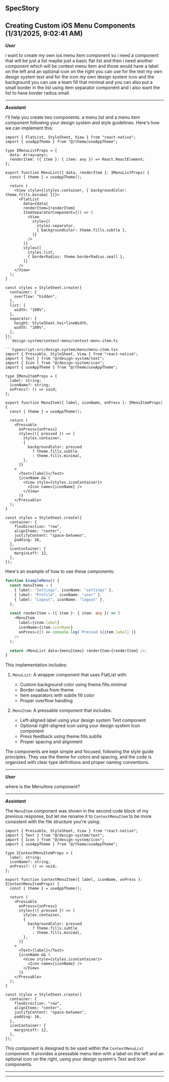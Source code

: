 ## SpecStory

## Creating Custom iOS Menu Components (1/31/2025, 9:02:41 AM)

_**User**_

i want to create my own ios menu item component so i need a component that will be just a list maybe just a basic flat list and then i need another component which will be context menu item and those would have a label on the left and an optional icon on the right you can use for the text my own design system text and for the icon my own design system icon and the background you can use a team fill that minimal and you can also put a small border in the list using item separator component and i also want the list to have border radius small. 

---

_**Assistant**_

I'll help you create two components: a menu list and a menu item component following your design system and style guidelines. Here's how we can implement this:

```typescript:src/design-system/menu/menu-list.tsx
import { FlatList, StyleSheet, View } from "react-native";
import { useAppTheme } from "@/theme/useAppTheme";

type IMenuListProps = {
  data: Array<any>;
  renderItem: ({ item }: { item: any }) => React.ReactElement;
};

export function MenuList({ data, renderItem }: IMenuListProps) {
  const { theme } = useAppTheme();

  return (
    <View style={[styles.container, { backgroundColor: theme.fills.minimal }]}>
      <FlatList
        data={data}
        renderItem={renderItem}
        ItemSeparatorComponent={() => (
          <View
            style={[
              styles.separator,
              { backgroundColor: theme.fills.subtle },
            ]}
          />
        )}
        style={[
          styles.list,
          { borderRadius: theme.borderRadius.small },
        ]}
      />
    </View>
  );
}

const styles = StyleSheet.create({
  container: {
    overflow: "hidden",
  },
  list: {
    width: "100%",
  },
  separator: {
    height: StyleSheet.hairlineWidth,
    width: "100%",
  },
});
```design-system/context-menu/context-menu-item.ts

```typescript:src/design-system/menu/menu-item.tsx
import { Pressable, StyleSheet, View } from "react-native";
import { Text } from "@/design-system/text";
import { Icon } from "@/design-system/icon";
import { useAppTheme } from "@/theme/useAppTheme";

type IMenuItemProps = {
  label: string;
  iconName?: string;
  onPress?: () => void;
};

export function MenuItem({ label, iconName, onPress }: IMenuItemProps) {
  const { theme } = useAppTheme();

  return (
    <Pressable
      onPress={onPress}
      style={({ pressed }) => [
        styles.container,
        {
          backgroundColor: pressed
            ? theme.fills.subtle
            : theme.fills.minimal,
        },
      ]}
    >
      <Text>{label}</Text>
      {iconName && (
        <View style={styles.iconContainer}>
          <Icon name={iconName} />
        </View>
      )}
    </Pressable>
  );
}

const styles = StyleSheet.create({
  container: {
    flexDirection: "row",
    alignItems: "center",
    justifyContent: "space-between",
    padding: 16,
  },
  iconContainer: {
    marginLeft: 12,
  },
});
```

Here's an example of how to use these components:

```typescript
function ExampleMenu() {
  const menuItems = [
    { label: "Settings", iconName: "settings" },
    { label: "Profile", iconName: "user" },
    { label: "Logout", iconName: "logout" },
  ];

  const renderItem = ({ item }: { item: any }) => (
    <MenuItem
      label={item.label}
      iconName={item.iconName}
      onPress={() => console.log(`Pressed ${item.label}`)}
    />
  );

  return <MenuList data={menuItems} renderItem={renderItem} />;
}
```

This implementation includes:

1. `MenuList`: A wrapper component that uses FlatList with:
   - Custom background color using theme.fills.minimal
   - Border radius from theme
   - Item separators with subtle fill color
   - Proper overflow handling

2. `MenuItem`: A pressable component that includes:
   - Left-aligned label using your design system Text component
   - Optional right-aligned icon using your design system Icon component
   - Press feedback using theme.fills.subtle
   - Proper spacing and alignment

The components are kept simple and focused, following the style guide principles. They use the theme for colors and spacing, and the code is organized with clear type definitions and proper naming conventions.

---

_**User**_

where is the MenuItme component?

---

_**Assistant**_

The `MenuItem` component was shown in the second code block of my previous response, but let me rename it to `ContextMenuItem` to be more consistent with the file structure you're using:

```typescript:src/design-system/context-menu/context-menu-item.tsx
import { Pressable, StyleSheet, View } from "react-native";
import { Text } from "@/design-system/text";
import { Icon } from "@/design-system/icon";
import { useAppTheme } from "@/theme/useAppTheme";

type IContextMenuItemProps = {
  label: string;
  iconName?: string;
  onPress?: () => void;
};

export function ContextMenuItem({ label, iconName, onPress }: IContextMenuItemProps) {
  const { theme } = useAppTheme();

  return (
    <Pressable
      onPress={onPress}
      style={({ pressed }) => [
        styles.container,
        {
          backgroundColor: pressed
            ? theme.fills.subtle
            : theme.fills.minimal,
        },
      ]}
    >
      <Text>{label}</Text>
      {iconName && (
        <View style={styles.iconContainer}>
          <Icon name={iconName} />
        </View>
      )}
    </Pressable>
  );
}

const styles = StyleSheet.create({
  container: {
    flexDirection: "row",
    alignItems: "center",
    justifyContent: "space-between",
    padding: 16,
  },
  iconContainer: {
    marginLeft: 12,
  },
});
```

This component is designed to be used within the `ContextMenuList` component. It provides a pressable menu item with a label on the left and an optional icon on the right, using your design system's Text and Icon components.

---



---


